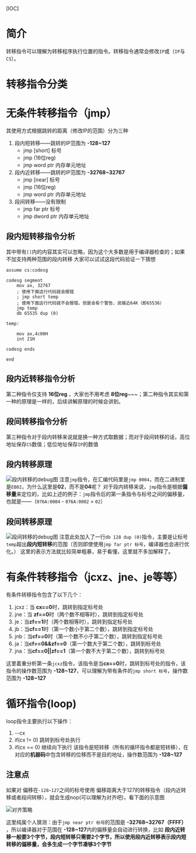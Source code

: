 [IOC]

# 简介
转移指令可以理解为转移程序执行位置的指令。转移指令通常会修改`IP`或（`IP`与`CS`）。

# 转移指令分类

# 无条件转移指令（jmp）
其使用方式根据跳转的距离（修改IP的范围）分为三种

1. 段内短转移——跳转的IP范围为 **-128~127**
    - jmp [short] 标号
    - jmp (16位reg)
    - jmp word ptr 内存单元地址
2. 段内近转移——跳转的IP范围为 **-32768~32767**
    - jmp [near] 标号
    - jmp (16位reg)
    - jmp word ptr 内存单元地址
3. 段间转移——没有限制
    - jmp far ptr 标号
    - jmp dword ptr 内存单元地址

## 段内短转移指令分析
其中带有`[]`内的内容其实可以忽略，因为这个大多数是用于编译器检查的；如果不加支持两种范围的段内转移
大家可以试试这段代码验证一下猜想
```
assume cs:codesg

codesg segment
    mov ax, 32767
    ; 使用下面这行代码就会报错
    ; jmp short temp 
    ; 使用下面这行代码就不会报错，但是会有个警告，说接近64K（即65536）
    jmp temp
    db 65535 dup (0)

temp:

    mov ax,4c00H
    int 21H

codesg ends

end
```

## 段内近转移指令分析
第二种指令仅支持 **16位reg** ，大家也不用考虑 **8位reg**~~~；第二种指令其实和第一种的原理是一样的，后续讲解原理的时候会讲到。

## 段间转移指令分析
第三种指令对于段内转移来说就是换一种方式取数据；而对于段间转移的话，高位地址保存`CS`数值；低位地址保存`IP`的数值

## 段内转移原理
![段内转移的debug图](https://blog-1252749790.cos.ap-shanghai.myqcloud.com/assemble/ch9-1.png)
注意`jmp`指令，在汇编代码里是`jmp 0004`，而在二进制里是`EB02`，为什么这里是**02**，而不是**04**呢？
对于段内转移来说，`jmp`指令是根据**偏移量**来定位的，比如上述的例子：`jmp`指令后的第一条指令与标号之间的偏移量，也就是——（`076A:0004` - `076A:0002` = `02`）

## 段间转移原理
![段间转移的debug图](https://blog-1252749790.cos.ap-shanghai.myqcloud.com/assemble/ch9-2.png)
注意此处加入了一行`db 128 dup (0)`指令，主要是让标号`temp`超出**段内短转移**的范围（否则即使使用`jmp far ptr 标号`，编译器也会进行优化。）
这里的表示方法就比较简单粗暴，易于看懂，这里就不多加解释了。


# 有条件转移指令（jcxz、jne、je等等）
有条件转移指令包含了以下几个：
1. jcxz：当 **cx==0**时，跳转到指定标号处
2. jne：当 **zf==0**时（两个数不相等时），跳转到指定标号处
3. je：当**zf==1**时（两个数相等时），跳转到指定标号处
4. jb：当**cf==1**时（第一个数小于第二个数），跳转到指定标号处
5. jnb：当**cf==0**时（第一个数不小于第二个数），跳转到指定标号处
6. ja：当**cf==0&&zf==0**（第一个数大于第二个数），跳转到标号处
7. jna：当**cf==0||zf==1**（第一个数不大于第二个数），跳转到标号处

这里着重分析第一条`jcxz`指令，该指令是当**cx==0**时，跳转到标号处的指令，该指令的操作数范围为 **-128~127**，可以理解为带有条件的`jmp short 标号`，操作数范围为 **-128~127**

# 循环指令(loop)
loop指令主要执行以下操作：
1. --cx
2. if(cx != 0) 跳转到标号处执行
3. if(cx == 0) 继续向下执行
该指令是短转移（所有的循环指令都是短转移），在对应的**机器码**中包含转移的位移而不是目的地址，操作数范围为 **-128~127**

## 注意点
如果对 偏移在`-128~127`之间的标号使用 偏移距离大于127的转移指令（段内近转移或者段间转移），就会生成nop(可以理解为对齐吧)，看下面的示意图

![对齐策略](https://blog-1252749790.cos.ap-shanghai.myqcloud.com/assemble/ch9-3.png)

这里纯属个人猜测：由于`jmp near ptr 标号`的范围是 **-32768~32767（FFFF）** ，所以编译器对于范围在 **-128~127**内的偏移量会自动进行转换，比如 **段内近转移一般要3个字节，段内短转移只需要2个字节，所以使用段内近转移表示段内短转移的偏移量，会多生成一个字节凑够3个字节**